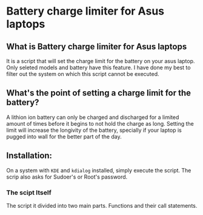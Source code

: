 # Battery charge limiter for Asus laptops

## What is Battery charge limiter for Asus laptops

It is a script that will set the charge limit for the battery on your asus laptop. Only seleted models and battery have this feature. I have done my best to filter out the system on which this script cannot be executed.

## What's the point of setting a charge limit for the battery?

A lithion ion battery can only be charged and discharged for a limited amount of times before it begins to not hold the charge as long. Setting the limit will increase the longivity of the battery, specially if your laptop is pugged into wall for the better part of the day.

## Installation:

On a system with ```KDE``` and ```kdialog``` installed, simply execute the script.
The scrip also asks for Sudoer's or Root's password.

### The scipt Itself

The script it divided into two main parts. Functions and their call statements.
